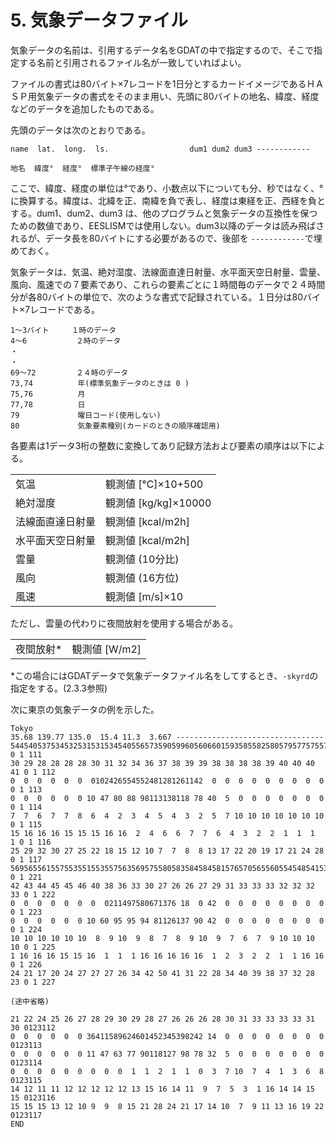 # 5. 気象データファイル

気象データの名前は、引用するデータ名をGDATの中で指定するので、そこで指定する名前と引用されるファイル名が一致していればよい。

ファイルの書式は80バイト×7レコードを1日分とするカードイメージであるＨＡＳＰ用気象データの書式をそのまま用い、先頭に80バイトの地名、緯度、経度などのデータを追加したものである。

先頭のデータは次のとおりである。

```
name  lat.  long.  ls.                  dum1 dum2 dum3 ------------

地名  緯度°  経度°  標準子午線の経度° 
```
ここで、緯度、経度の単位は°であり、小数点以下についても分、秒ではなく、°に換算する。緯度は、北緯を正、南緯を負で表し、経度は東経を正、西経を負とする。dum1、dum2、dum3 は、他のプログラムと気象データの互換性を保つための数値であり、EESLISMでは使用しない。dum3以降のデータは読み飛ばされるが、データ長を80バイトにする必要があるので、後部を `------------`で埋めておく。

気象データは、気温、絶対湿度、法線面直達日射量、水平面天空日射量、雲量、風向、風速での７要素であり、これらの要素ごとに１時間毎のデータで２４時間分が各80バイトの単位で、次のような書式で記録されている。１日分は80バイト×7レコードである。

```
1～3バイト     １時のデータ
4～6           ２時のデータ
・
・
69～72         ２４時のデータ
73,74          年(標準気象データのときは 0 )
75,76          月
77,78          日
79             曜日コード(使用しない)
80             気象要素種別(カードのときの順序確認用)
```

各要素は1データ3桁の整数に変換してあり記録方法および要素の順序は以下による。

|  |  |
| --- | --- |
| 気温 | 観測値 [℃]×10+500 |
| 絶対湿度 | 観測値 [kg/kg]×10000 |
| 法線面直達日射量 | 観測値 [kcal/m2h] |
| 水平面天空日射量 | 観測値 [kcal/m2h] |
| 雲量 | 観測値 (10分比) |
| 風向 | 観測値 (16方位) |
| 風速 | 観測値 [m/s]×10 |

ただし、雲量の代わりに夜間放射を使用する場合がある。

|  |  |
| --- | --- |
| 夜間放射\* | 観測値 [W/m2] |


\*この場合にはGDATデータで気象データファイル名をしてするとき、`-skyrd`の指定をする。(2.3.3参照)

次に東京の気象データの例を示した。

```
Tokyo  
35.68 139.77 135.0  15.4 11.3  3.667 --------------------------------- 
544540537534532531531534540556573590599605606601593585582580579577575573 0 1 111 
30 29 28 28 28 28 30 31 32 34 36 37 38 39 39 38 38 38 38 39 40 40 40 41 0 1 112 
0  0  0  0  0  0  0102426554552481281261142  0  0  0  0  0  0  0  0  0 0 1 113 
0  0  0  0  0  0 10 47 80 88 98113138118 78 40  5  0  0  0  0  0  0  0 0 1 114 
7  7  6  7  7  8  6  4  2  3  4  5  4  3  2  5  7 10 10 10 10 10 10 10 0 1 115 
15 16 16 16 15 15 15 16 16  2  4  6  6  7  7  6  4  3  2  2  1  1  1  1 0 1 116 
25 29 32 30 27 25 22 18 15 12 10 7  7  8  8 13 17 22 20 19 17 21 24 28 0 1 117 
569565561557553551553557563569575580583584584581576570565560554548541533 0 1 221 
42 43 44 45 45 46 40 38 36 33 30 27 26 26 27 29 31 33 33 33 32 32 32 33 0 1 222 
0  0  0  0  0  0  0  0211497580671376 18  0 42  0  0  0  0  0  0  0  0 0 1 223 
0  0  0  0  0  0 10 60 95 95 94 81126137 90 42  0  0  0  0  0  0  0  0 0 1 224 
10 10 10 10 10 10  8  9 10  9  8  7  8  9 10  9  7  6  7  9 10 10 10 10 0 1 225 
1 16 16 16 15 15 16  1  1  1 16 16 16 16 16  1  2  3  2  2  1  1 16 16 0 1 226 
24 21 17 20 24 27 27 27 26 34 42 50 41 31 22 28 34 40 39 38 37 32 28 23 0 1 227 

(途中省略)

21 22 24 25 26 27 28 29 30 29 28 27 26 26 26 28 30 31 33 33 33 33 31 30 0123112 
0  0  0  0  0  0 36411589624601452345398242 14  0  0  0  0  0  0  0  0 0123113 
0  0  0  0  0  0 11 47 63 77 90118127 98 78 32  5  0  0  0  0  0  0  0 0123114 
0  0  0  0  0  0  0  0  0  1  1  2  1  1  0  3  7 10  7  4  1  3  6  8 0123115 
14 12 11 11 12 12 12 12 12 13 15 16 14 11  9  7  5  3  1 16 14 14 15 15 0123116 
15 15 15 13 12 10 9  9  8 15 21 28 24 21 17 14 10  7  9 11 13 16 19 22 0123117 
END
```